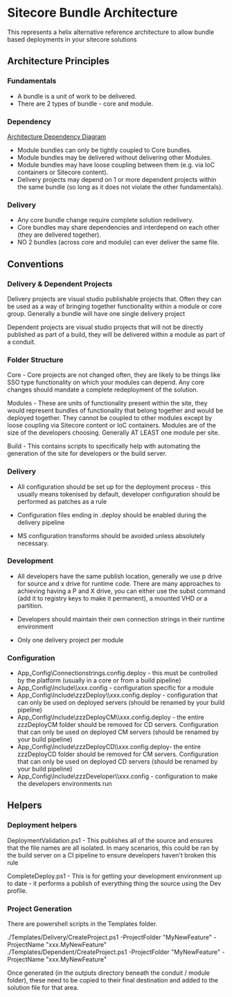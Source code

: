# Sitecore Bundle Architecture

This represents a helix alternative reference architecture to allow bundle based deployments in your sitecore solutions

## Architecture Principles

### Fundamentals

* A bundle is a unit of work to be delivered.
* There are 2 types of bundle - core and module.

### Dependency

[Architecture Dependency Diagram](https://raw.githubusercontent.com/cardinal252/Modular-Sitecore/master/Diagrams/SBA.png)

* Module bundles can only be tightly coupled to Core bundles.
* Module bundles may be delivered without delivering other Modules. 
* Module bundles may have loose coupling between them (e.g. via IoC containers or Sitecore content).
* Delivery projects may depend on 1 or more dependent projects within the same bundle (so long as it does not violate the other fundamentals).

### Delivery

* Any core bundle change require complete solution redelivery.
* Core bundles may share dependencies and interdepend on each other (they are delivered together).
* NO 2 bundles (across core and module) can ever deliver the same file.

## Conventions

### Delivery & Dependent Projects

Delivery projects are visual studio publishable projects that. Often they can be used as a way of bringing together functionality within a module or core group. Generally a bundle will have one single delivery project

Dependent projects are visual studio projects that will not be directly published as part of a build, they will be delivered within a module as part of a conduit.

### Folder Structure

Core - Core projects are not changed often, they are likely to be things like SSO type functionality on which your modules can depend. Any core changes should mandate a complete redeployment of the solution.

Modules - These are units of functionality present within the site, they would represent bundles of functionality that belong together and would be deployed together. They cannot be coupled to other modules except by loose coupling via Sitecore content or IoC containers. Modules are of the size of the developers choosing. Generally AT LEAST one module per site.

Build - This contains scripts to specifically help with automating the generation of the site for developers or the build server.

### Delivery

* All configuration should be set up for the deployment process - this usually means tokenised by default, developer configuration should be performed as patches as a rule

* Configuration files ending in .deploy should be enabled during the delivery pipeline

* MS configuration transforms should be avoided unless absolutely necessary.

### Development

* All developers have the same publish location, generally we use p drive for source and x drive for runtime code. There are many approaches to achieving having a P and X drive, you can either use the subst command (add it to registry keys to make it permanent), a mounted VHD or a partition.

* Developers should maintain their own connection strings in their runtime environment

* Only one delivery project per module

### Configuration

* App_Config\Connectionstrings.config.deploy - this must be controlled by the platform (usually in a core or from a build pipeline)
* App_Config\Include\\<Module Name>\xxx.config - configuration specific for a module
* App_Config\Include\zzzDeploy\\<Module Name>\xxx.config.deploy - configuration that can only be used on deployed servers (should be renamed by your build pipeline)
* App_Config\Include\zzzDeployCM\\<Module Name>\xxx.config.deploy - the entire zzzDeployCM folder should be removed for CD servers. Configuration that can only be used on deployed CM servers (should be renamed by your build pipeline)
* App_Config\Include\zzzDeployCD\\<Module Name>\xxx.config.deploy- the entire zzzDeployCD folder should be removed for CM servers. Configuration that can only be used on deployed CD servers (should be renamed by your build pipeline)
* App_Config\Include\zzzDeveloper\\<Module Name>\xxx.config - configuration to make the developers environments run

## Helpers

### Deployment helpers

DeploymentValidation.ps1 - This publishes all of the source and ensures that the file names are all isolated. In many scenarios, this could be ran by the build server on a CI pipeline to ensure developers haven't broken this rule

CompleteDeploy.ps1 - This is for getting your development environment up to date - it performs a publish of everything thing the source using the Dev profile.

### Project Generation

There are powershell scripts in the Templates folder.

./Templates/Delivery/CreateProject.ps1 -ProjectFolder "MyNewFeature" -ProjectName "xxx.MyNewFeature"
./Templates/Dependent/CreateProject.ps1 -ProjectFolder "MyNewFeature" -ProjectName "xxx.MyNewFeature"

Once generated (in the outputs directory beneath the conduit / module folder), these need to be copied to their final destination and added to the solution file for that area.

